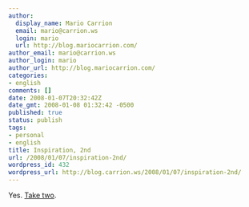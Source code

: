 ```yaml
---
author:
  display_name: Mario Carrion
  email: mario@carrion.ws
  login: mario
  url: http://blog.mariocarrion.com/
author_email: mario@carrion.ws
author_login: mario
author_url: http://blog.mariocarrion.com/
categories:
- english
comments: []
date: 2008-01-07T20:32:42Z
date_gmt: 2008-01-08 01:32:42 -0500
published: true
status: publish
tags:
- personal
- english
title: Inspiration, 2nd
url: /2008/01/07/inspiration-2nd/
wordpress_id: 432
wordpress_url: http://blog.carrion.ws/2008/01/07/inspiration-2nd/
---
```


<p>Yes. <a href="http://blog.carrion.ws/2007/05/30/inspiration/">Take two</a>.</p>
